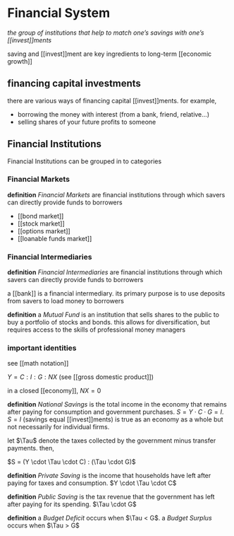 # Financial System

_the group of institutions that help to match one’s savings with one’s [[invest]]ments_

saving and [[invest]]ment are key ingredients to long-term [[economic growth]]

## financing capital investments

there are various ways of financing capital [[invest]]ments. for example,

- borrowing the money with interest (from a bank, friend, relative...)
- selling shares of your future profits to someone

## Financial Institutions

Financial Institutions can be grouped in to categories

### Financial Markets

**definition** _Financial Markets_ are financial institutions through which savers can directly provide funds to borrowers

- [[bond market]]
- [[stock market]]
- [[options market]]
- [[loanable funds market]]

### Financial Intermediaries

**definition** _Financial Intermediaries_ are financial institutions through which savers can directly provide funds to borrowers

a [[bank]] is a financial intermediary. its primary purpose is to use deposits from savers to load money to borrowers

**definition** a _Mutual Fund_ is an institution that sells shares to the public to buy a portfolio of stocks and bonds. this allows for diversification, but requires access to the skills of professional money managers

### important identities

see [[math notation]]

$Y = C : I : G : NX$ (see [[gross domestic product]])

in a closed [[economy]], $NX = 0$

**definition** _National Savings_ is the total income in the economy that remains after paying for consumption and government purchases. $S = Y \cdot C \cdot G = I$. $S = I$ (savings equal [[invest]]ments) is true as an economy as a whole but not necessarily for individual firms.

let $\Tau$ denote the taxes collected by the government minus transfer payments. then,

$S = (Y \cdot \Tau \cdot C) : (\Tau \cdot G)$

**definition** _Private Saving_ is the income that households have left after paying for taxes and consumption. $Y \cdot \Tau \cdot C$

**definition** _Public Saving_ is the tax revenue that the government has left after paying for its spending. $\Tau \cdot G$

**definition** a _Budget Deficit_ occurs when $\Tau < G$. a _Budget Surplus_ occurs when $\Tau > G$

